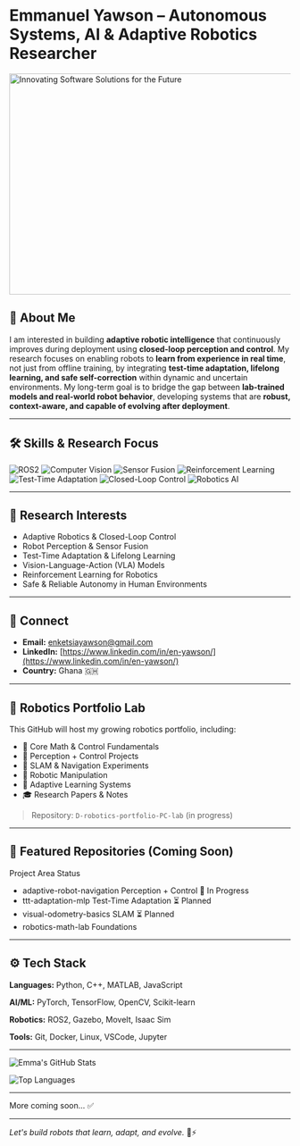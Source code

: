 # Emmanuel Yawson – Autonomous Systems, AI & Adaptive Robotics Researcher
<img width="1584" height="396" alt="Innovating Software Solutions for the Future" src="https://github.com/user-attachments/assets/5044db86-8433-4d83-a899-e31f22f5491b" />

<!-- Banner will be added here -->

## 👋 About Me

I am interested in building **adaptive robotic intelligence** that continuously improves during deployment using **closed-loop perception and control**. My research focuses on enabling robots to **learn from experience in real time**, not just from offline training, by integrating **test-time adaptation, lifelong learning, and safe self-correction** within dynamic and uncertain environments. My long-term goal is to bridge the gap between **lab-trained models and real-world robot behavior**, developing systems that are **robust, context-aware, and capable of evolving after deployment**.

---
## 🛠️ Skills & Research Focus
![ROS2](https://img.shields.io/badge/ROS2-Framework-blue?style=for-the-badge)
![Computer Vision](https://img.shields.io/badge/Computer%20Vision-OpenCV%20%7C%20AI-green?style=for-the-badge)
![Sensor Fusion](https://img.shields.io/badge/Sensor%20Fusion-Multi-modal%20Data-orange?style=for-the-badge)
![Reinforcement Learning](https://img.shields.io/badge/Reinforcement%20Learning-RL%20%7C%20Policy%20Gradient-red?style=for-the-badge)
![Test-Time Adaptation](https://img.shields.io/badge/Test--Time%20Adaptation-Domain%20Shift%20Resilience-yellow?style=for-the-badge)
![Closed-Loop Control](https://img.shields.io/badge/Closed--Loop%20Control-Real--Time%20Feedback-lightgrey?style=for-the-badge)
![Robotics AI](https://img.shields.io/badge/Robotics%20AI-Perception%20%7C%20Control-purple?style=for-the-badge)


---

## 🔬 Research Interests

* Adaptive Robotics & Closed-Loop Control
* Robot Perception & Sensor Fusion
* Test-Time Adaptation & Lifelong Learning
* Vision-Language-Action (VLA) Models
* Reinforcement Learning for Robotics
* Safe & Reliable Autonomy in Human Environments

---

## 🔗 Connect

* **Email:** [enketsiayawson@gmail.com](mailto:enketsiayawson@gmail.com)
* **LinkedIn:** [https://www.linkedin.com/in/en-yawson/](https://www.linkedin.com/in/en-yawson/)
* **Country:** Ghana 🇬🇭

---

## 🚀 Robotics Portfolio Lab

This GitHub will host my growing robotics portfolio, including:

* 📌 Core Math & Control Fundamentals
* 🤖 Perception + Control Projects
* 🧭 SLAM & Navigation Experiments
* 🦾 Robotic Manipulation
* 🧠 Adaptive Learning Systems
* 🎓 Research Papers & Notes

> Repository: `D-robotics-portfolio-PC-lab` (in progress)


---
## 📌 Featured Repositories (Coming Soon)
 Project	Area	Status
* adaptive-robot-navigation	Perception + Control	🚧 In Progress
* ttt-adaptation-mlp	Test-Time Adaptation	⏳ Planned
* visual-odometry-basics	SLAM	⏳ Planned
* robotics-math-lab	Foundations	
---

## ⚙️ Tech Stack

**Languages:** Python, C++, MATLAB, JavaScript

**AI/ML:** PyTorch, TensorFlow, OpenCV, Scikit-learn

**Robotics:** ROS2, Gazebo, MoveIt, Isaac Sim

**Tools:** Git, Docker, Linux, VSCode, Jupyter

---

![Emma's GitHub Stats](https://github-readme-stats.vercel.app/api?username=enyawson&show_icons=true&theme=radical&hide_title=false&hide_rank=false&count_private=true&include_all_commits=true&hide_border=false)

![Top Languages](https://github-readme-stats.vercel.app/api/top-langs/?username=enyawson&layout=compact&theme=radical&hide_border=false)

---

More coming soon... ✅

---

*Let's build robots that learn, adapt, and evolve.* 🤖⚡
